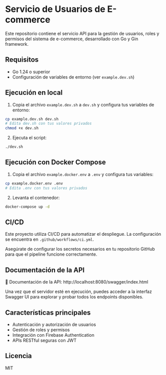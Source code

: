 # Servicio de Usuarios de E-commerce

Este repositorio contiene el servicio API para la gestión de usuarios, roles y permisos del sistema de e-commerce, desarrollado con Go y Gin framework.

## Requisitos

- Go 1.24 o superior
- Configuración de variables de entorno (ver `example.dev.sh`)

## Ejecución en local

1. Copia el archivo `example.dev.sh` a `dev.sh` y configura tus variables de entorno:

```bash
cp example.dev.sh dev.sh
# Edita dev.sh con tus valores privados
chmod +x dev.sh
```

2. Ejecuta el script:

```bash
./dev.sh
```

## Ejecución con Docker Compose

1. Copia el archivo `example.docker.env` a `.env` y configura tus variables:

```bash
cp example.docker.env .env
# Edita .env con tus valores privados
```

2. Levanta el contenedor:

```bash
docker-compose up -d
```

## CI/CD

Este proyecto utiliza CI/CD para automatizar el despliegue. La configuración se encuentra en `.github/workflows/ci.yml`. 

Asegúrate de configurar los secretos necesarios en tu repositorio GitHub para que el pipeline funcione correctamente.

## Documentación de la API

📄 Documentación de la API: http://localhost:8080/swagger/index.html

Una vez que el servidor esté en ejecución, puedes acceder a la interfaz Swagger UI para explorar y probar todos los endpoints disponibles.

## Características principales

- Autenticación y autorización de usuarios
- Gestión de roles y permisos
- Integración con Firebase Authentication
- APIs RESTful seguras con JWT

## Licencia

MIT